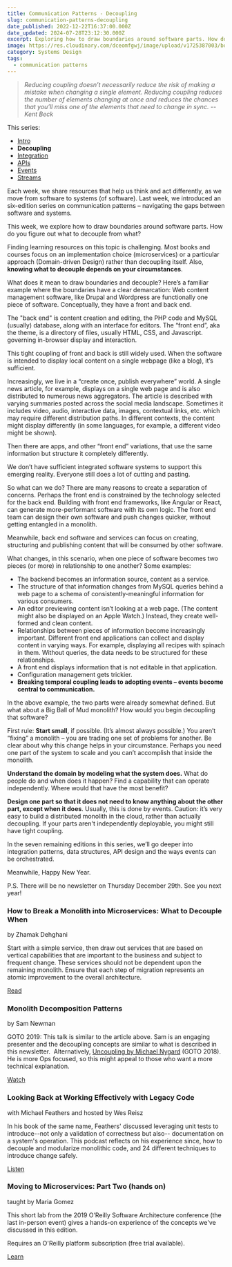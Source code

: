 ```yaml
---
title: Communication Patterns - Decoupling
slug: communication-patterns-decoupling
date_published: 2022-12-22T16:37:00.000Z
date_updated: 2024-07-28T23:12:30.000Z
excerpt: Exploring how to draw boundaries around software parts. How do you figure out what to decouple from what?
image: https://res.cloudinary.com/dceomfgwj/image/upload/v1725387003/boundaries_jtzwru.jpg
category: Systems Design
tags:
  - communication patterns
---
```

> *Reducing coupling doesn’t necessarily reduce the risk of making a mistake when changing a single element. Reducing coupling reduces the number of elements changing at once and reduces the chances that you’ll miss one of the elements that need to change in sync.
> -- Kent Beck*

This series:
- [Intro](/communication-patterns-intro)
- **Decoupling**
- [Integration](communication-patterns-integration)
- [APIs](/communication-patterns-apis)
- [Events](/communication-patterns-events)
- [Streams](/communication-patterns-streams)

Each week, we share resources that help us think and act differently, as we move from software to systems (of software). Last week, we introduced an six-edition series on communication patterns – navigating the gaps between software and systems.

This week, we explore how to draw boundaries around software parts. How do you figure out what to decouple from what?

Finding learning resources on this topic is challenging. Most books and courses focus on an implementation choice (microservices) or a particular approach (Domain-driven Design) rather than decoupling itself. Also, **knowing what to decouple depends on your circumstances**.

What does it mean to draw boundaries and decouple? Here’s a familiar example where the boundaries have a clear demarcation: Web content management software, like Drupal and Wordpress are functionally one piece of software. Conceptually, they have a front and back end.

The "back end" is content creation and editing, the PHP code and MySQL (usually) database, along with an interface for editors. The “front end”, aka the theme, is a directory of files, usually HTML, CSS, and Javascript. governing in-browser display and interaction.

This tight coupling of front and back is still widely used. When the software is intended to display local content on a single webpage (like a blog), it’s sufficient.

Increasingly, we live in a “create once, publish everywhere” world. A single news article, for example, displays on a single web page and is also distributed to numerous news aggregators. The article is described with varying summaries posted across the social media landscape. Sometimes it includes video, audio, interactive data, images, contextual links, etc. which may require different distribution paths. In different contexts, the content might display differently (in some languages, for example, a different video might be shown).

Then there are apps, and other “front end” variations, that use the same information but structure it completely differently.

We don’t have sufficient integrated software systems to support this emerging reality. Everyone still does a lot of cutting and pasting.

So what can we do? There are many reasons to create a separation of concerns. Perhaps the front end is constrained by the technology selected for the back end. Building with front end frameworks, like Angular or React, can generate more-performant software with its own logic. The front end team can design their own software and push changes quicker, without getting entangled in a monolith.

Meanwhile, back end software and services can focus on creating, structuring and publishing content that will be consumed by other software.

What changes, in this scenario, when one piece of software becomes two pieces (or more) in relationship to one another? Some examples:

- The backend becomes an information source, content as a service.
- The structure of that information changes from MySQL queries behind a web page to a schema of consistently-meaningful information for various consumers.
- An editor previewing content isn’t looking at a web page. (The content might also be displayed on an Apple Watch.) Instead, they create well-formed and clean content.
- Relationships between pieces of information become increasingly important. Different front end applications can collect and display content in varying ways. For example, displaying all recipes with spinach in them. Without queries, the data needs to be structured for these relationships.
- A front end displays information that is not editable in that application.
- Configuration management gets trickier.
- **Breaking temporal coupling leads to adopting events – events become central to communication.**

In the above example, the two parts were already somewhat defined. But what about a Big Ball of Mud monolith? How would you begin decoupling that software?

First rule: **Start small**, if possible. (It’s almost always possible.) You aren’t “fixing” a monolith – you are trading one set of problems for another. Be clear about why this change helps in your circumstance. Perhaps you need one part of the system to scale and you can’t accomplish that inside the monolith.

**Understand the domain by modeling what the system does.** What do people do and when does it happen? Find a capability that can operate independently. Where would that have the most benefit?

**Design one part so that it does not need to know anything about the other part, except when it does**. Usually, this is done by events. Caution: it’s very easy to build a distributed monolith in the cloud, rather than actually decoupling. If your parts aren't independently deployable, you might still have tight coupling.

In the seven remaining editions in this series, we’ll go deeper into integration patterns, data structures, API design and the ways events can be orchestrated.

Meanwhile, Happy New Year.

P.S. There will be no newsletter on Thursday December 29th. See you next year!

### How to Break a Monolith into Microservices: What to Decouple When

by Zhamak Dehghani

Start with a simple service, then draw out services that are based on vertical capabilities that are important to the business and subject to frequent change. These services should not be dependent upon the remaining monolith. Ensure that each step of migration represents an atomic improvement to the overall architecture.

[Read](https://martinfowler.com/articles/break-monolith-into-microservices.html)

### Monolith Decomposition Patterns

by Sam Newman

GOTO 2019: This talk is similar to the article above. Sam is an engaging presenter and the decoupling concepts are similar to what is described in this newsletter.
​
Alternatively, [Uncoupling by Michael Nygard](https://www.youtube.com/watch?v=esm-1QXtA2Q) (GOTO 2018). He is more Ops focused, so this might appeal to those who want a more technical explanation.

[Watch](https://www.youtube.com/watch?v=9I9GdSQ1bbM)

### Looking Back at Working Effectively with Legacy Code

with Michael Feathers and hosted by Wes Reisz

In his book of the same name, Feathers' discussed leveraging unit tests to introduce--not only a validation of correctness but also-- documentation on a system's operation. This podcast reflects on his experience since, how to decouple and modularize monolithic code, and 24 different techniques to introduce change safely.

[Listen](https://www.infoq.com/podcasts/working-effectively-legacy-code/)

### Moving to Microservices: Part Two (hands on)

taught by Maria Gomez

This short lab from the 2019 O’Reilly Software Architecture conference (the last in-person event) gives a hands-on experience of the concepts we've discussed in this edition.

Requires an O'Reilly platform subscription (free trial available).

[Learn](https://www.oreilly.com/library/view/oreilly-software-architecture/9781492050506/video324131.html)


